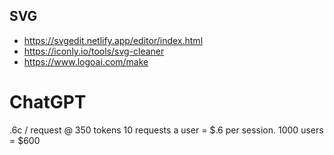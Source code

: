 

## SVG
- https://svgedit.netlify.app/editor/index.html
- https://iconly.io/tools/svg-cleaner
- https://www.logoai.com/make

# ChatGPT
.6c / request @ 350 tokens
10 requests a user = $.6 per session. 1000 users = $600
